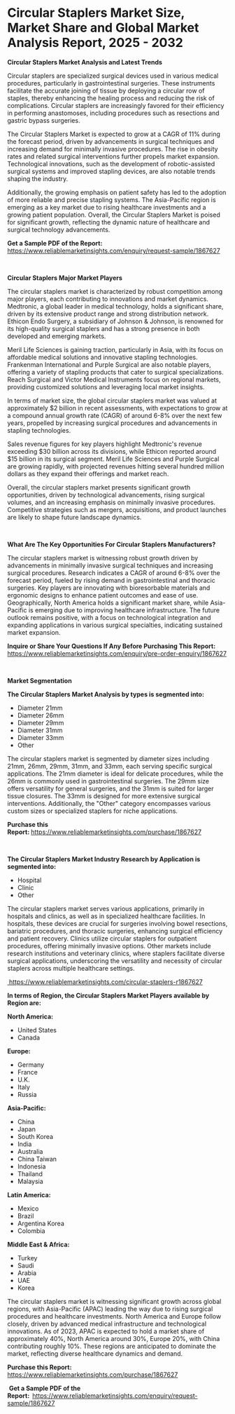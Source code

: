 <p><h1>Circular Staplers Market Size, Market Share and Global Market Analysis Report, 2025 - 2032</h1></p><p><strong>Circular Staplers Market Analysis and Latest Trends</strong></p>
<p><p>Circular staplers are specialized surgical devices used in various medical procedures, particularly in gastrointestinal surgeries. These instruments facilitate the accurate joining of tissue by deploying a circular row of staples, thereby enhancing the healing process and reducing the risk of complications. Circular staplers are increasingly favored for their efficiency in performing anastomoses, including procedures such as resections and gastric bypass surgeries.</p><p>The Circular Staplers Market is expected to grow at a CAGR of 11% during the forecast period, driven by advancements in surgical techniques and increasing demand for minimally invasive procedures. The rise in obesity rates and related surgical interventions further propels market expansion. Technological innovations, such as the development of robotic-assisted surgical systems and improved stapling devices, are also notable trends shaping the industry.</p><p>Additionally, the growing emphasis on patient safety has led to the adoption of more reliable and precise stapling systems. The Asia-Pacific region is emerging as a key market due to rising healthcare investments and a growing patient population. Overall, the Circular Staplers Market is poised for significant growth, reflecting the dynamic nature of healthcare and surgical technology advancements.</p></p>
<p><strong>Get a Sample PDF of the Report:&nbsp;</strong> <a href="https://www.reliablemarketinsights.com/enquiry/request-sample/1867627?utm_campaign=3028&utm_medium=2&utm_source=Github&utm_content=ia&utm_term=13042025&utm_id=circular-staplers">https://www.reliablemarketinsights.com/enquiry/request-sample/1867627</a></p>
<p>&nbsp;</p>
<p><strong>Circular Staplers Major Market Players</strong></p>
<p><p>The circular staplers market is characterized by robust competition among major players, each contributing to innovations and market dynamics. Medtronic, a global leader in medical technology, holds a significant share, driven by its extensive product range and strong distribution network. Ethicon Endo Surgery, a subsidiary of Johnson & Johnson, is renowned for its high-quality surgical staplers and has a strong presence in both developed and emerging markets.</p><p>Meril Life Sciences is gaining traction, particularly in Asia, with its focus on affordable medical solutions and innovative stapling technologies. Frankenman International and Purple Surgical are also notable players, offering a variety of stapling products that cater to surgical specializations. Reach Surgical and Victor Medical Instruments focus on regional markets, providing customized solutions and leveraging local market insights.</p><p>In terms of market size, the global circular staplers market was valued at approximately $2 billion in recent assessments, with expectations to grow at a compound annual growth rate (CAGR) of around 6-8% over the next few years, propelled by increasing surgical procedures and advancements in stapling technologies.</p><p>Sales revenue figures for key players highlight Medtronic's revenue exceeding $30 billion across its divisions, while Ethicon reported around $15 billion in its surgical segment. Meril Life Sciences and Purple Surgical are growing rapidly, with projected revenues hitting several hundred million dollars as they expand their offerings and market reach.</p><p>Overall, the circular staplers market presents significant growth opportunities, driven by technological advancements, rising surgical volumes, and an increasing emphasis on minimally invasive procedures. Competitive strategies such as mergers, acquisitions, and product launches are likely to shape future landscape dynamics.</p></p>
<p>&nbsp;</p>
<p><strong>What Are The Key Opportunities For Circular Staplers Manufacturers?</strong></p>
<p><p>The circular staplers market is witnessing robust growth driven by advancements in minimally invasive surgical techniques and increasing surgical procedures. Research indicates a CAGR of around 6-8% over the forecast period, fueled by rising demand in gastrointestinal and thoracic surgeries. Key players are innovating with bioresorbable materials and ergonomic designs to enhance patient outcomes and ease of use. Geographically, North America holds a significant market share, while Asia-Pacific is emerging due to improving healthcare infrastructure. The future outlook remains positive, with a focus on technological integration and expanding applications in various surgical specialties, indicating sustained market expansion.</p></p>
<p><strong>Inquire or Share Your Questions If Any Before Purchasing This Report:</strong> <a href="https://www.reliablemarketinsights.com/enquiry/pre-order-enquiry/1867627?utm_campaign=3028&utm_medium=2&utm_source=Github&utm_content=ia&utm_term=13042025&utm_id=circular-staplers">https://www.reliablemarketinsights.com/enquiry/pre-order-enquiry/1867627</a></p>
<p>&nbsp;</p>
<p><strong>Market Segmentation</strong></p>
<p><strong>The Circular Staplers Market Analysis by types is segmented into:</strong></p>
<p><ul><li>Diameter 21mm</li><li>Diameter 26mm</li><li>Diameter 29mm</li><li>Diameter 31mm</li><li>Diameter 33mm</li><li>Other</li></ul></p>
<p><p>The circular staplers market is segmented by diameter sizes including 21mm, 26mm, 29mm, 31mm, and 33mm, each serving specific surgical applications. The 21mm diameter is ideal for delicate procedures, while the 26mm is commonly used in gastrointestinal surgeries. The 29mm size offers versatility for general surgeries, and the 31mm is suited for larger tissue closures. The 33mm is designed for more extensive surgical interventions. Additionally, the "Other" category encompasses various custom sizes or specialized staplers for niche applications.</p></p>
<p><strong>Purchase this Report:&nbsp;</strong><a href="https://www.reliablemarketinsights.com/purchase/1867627?utm_campaign=3028&utm_medium=2&utm_source=Github&utm_content=ia&utm_term=13042025&utm_id=circular-staplers">https://www.reliablemarketinsights.com/purchase/1867627</a></p>
<p>&nbsp;</p>
<p><strong>The Circular Staplers Market Industry Research by Application is segmented into:</strong></p>
<p><ul><li>Hospital</li><li>Clinic</li><li>Other</li></ul></p>
<p><p>The circular staplers market serves various applications, primarily in hospitals and clinics, as well as in specialized healthcare facilities. In hospitals, these devices are crucial for surgeries involving bowel resections, bariatric procedures, and thoracic surgeries, enhancing surgical efficiency and patient recovery. Clinics utilize circular staplers for outpatient procedures, offering minimally invasive options. Other markets include research institutions and veterinary clinics, where staplers facilitate diverse surgical applications, underscoring the versatility and necessity of circular staplers across multiple healthcare settings.</p></p>
<p><a href="https://www.reliablemarketinsights.com/circular-staplers-r1867627?utm_campaign=3028&utm_medium=2&utm_source=Github&utm_content=ia&utm_term=13042025&utm_id=circular-staplers">&nbsp;https://www.reliablemarketinsights.com/circular-staplers-r1867627</a></p>
<p><strong>In terms of Region, the Circular Staplers Market Players available by Region are:</strong></p>
<p>
    <p> <strong> North America: </strong>
        <ul>
            <li>United States</li>
            <li>Canada</li>
        </ul>
        </p> 
    <p> <strong> Europe: </strong>
        <ul>
            <li>Germany</li>
            <li>France</li>
            <li>U.K.</li>
            <li>Italy</li>
            <li>Russia</li>
        </ul>
        </p> 
    <p> <strong> Asia-Pacific: </strong>
        <ul>
            <li>China</li>
            <li>Japan</li>
            <li>South Korea</li>
            <li>India</li>
            <li>Australia</li>
            <li>China Taiwan</li>
            <li>Indonesia</li>
            <li>Thailand</li>
            <li>Malaysia</li>
        </ul>
        </p> 
    <p> <strong> Latin America: </strong>
        <ul>
            <li>Mexico</li>
            <li>Brazil</li>
            <li>Argentina Korea</li>
            <li>Colombia</li>
        </ul>
        </p> 
    <p> <strong> Middle East & Africa: </strong>
        <ul>
            <li>Turkey</li>
            <li>Saudi</li>
            <li>Arabia</li>
            <li>UAE</li>
            <li>Korea</li>
        </ul>
    </p>
    </p>
<p><p>The circular staplers market is witnessing significant growth across global regions, with Asia-Pacific (APAC) leading the way due to rising surgical procedures and healthcare investments. North America and Europe follow closely, driven by advanced medical infrastructure and technological innovations. As of 2023, APAC is expected to hold a market share of approximately 40%, North America around 30%, Europe 20%, with China contributing roughly 10%. These regions are anticipated to dominate the market, reflecting diverse healthcare dynamics and demand.</p></p>
<p><strong>Purchase this Report: </strong><a href="https://www.reliablemarketinsights.com/purchase/1867627?utm_campaign=3028&utm_medium=2&utm_source=Github&utm_content=ia&utm_term=13042025&utm_id=circular-staplers">https://www.reliablemarketinsights.com/purchase/1867627</a></p>
<p>&nbsp;<strong>Get a Sample PDF of the Report:&nbsp;&nbsp;</strong><a href="https://www.reliablemarketinsights.com/enquiry/request-sample/1867627?utm_campaign=3028&utm_medium=2&utm_source=Github&utm_content=ia&utm_term=13042025&utm_id=circular-staplers">https://www.reliablemarketinsights.com/enquiry/request-sample/1867627</a></p>
<p><strong></strong></p>
<p><p></p><p></p><p></p></p>